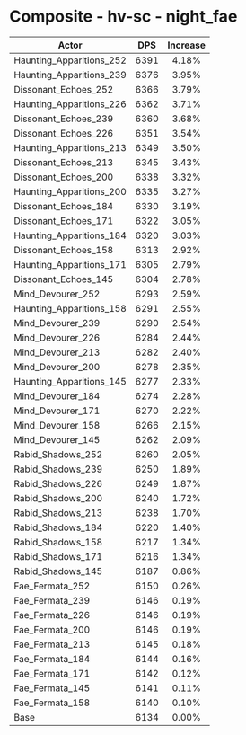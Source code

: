 # Composite - hv-sc - night_fae
| Actor | DPS | Increase |
|---|:---:|:---:|
|Haunting_Apparitions_252|6391|4.18%|
|Haunting_Apparitions_239|6376|3.95%|
|Dissonant_Echoes_252|6366|3.79%|
|Haunting_Apparitions_226|6362|3.71%|
|Dissonant_Echoes_239|6360|3.68%|
|Dissonant_Echoes_226|6351|3.54%|
|Haunting_Apparitions_213|6349|3.50%|
|Dissonant_Echoes_213|6345|3.43%|
|Dissonant_Echoes_200|6338|3.32%|
|Haunting_Apparitions_200|6335|3.27%|
|Dissonant_Echoes_184|6330|3.19%|
|Dissonant_Echoes_171|6322|3.05%|
|Haunting_Apparitions_184|6320|3.03%|
|Dissonant_Echoes_158|6313|2.92%|
|Haunting_Apparitions_171|6305|2.79%|
|Dissonant_Echoes_145|6304|2.78%|
|Mind_Devourer_252|6293|2.59%|
|Haunting_Apparitions_158|6291|2.55%|
|Mind_Devourer_239|6290|2.54%|
|Mind_Devourer_226|6284|2.44%|
|Mind_Devourer_213|6282|2.40%|
|Mind_Devourer_200|6278|2.35%|
|Haunting_Apparitions_145|6277|2.33%|
|Mind_Devourer_184|6274|2.28%|
|Mind_Devourer_171|6270|2.22%|
|Mind_Devourer_158|6266|2.15%|
|Mind_Devourer_145|6262|2.09%|
|Rabid_Shadows_252|6260|2.05%|
|Rabid_Shadows_239|6250|1.89%|
|Rabid_Shadows_226|6249|1.87%|
|Rabid_Shadows_200|6240|1.72%|
|Rabid_Shadows_213|6238|1.70%|
|Rabid_Shadows_184|6220|1.40%|
|Rabid_Shadows_158|6217|1.34%|
|Rabid_Shadows_171|6216|1.34%|
|Rabid_Shadows_145|6187|0.86%|
|Fae_Fermata_252|6150|0.26%|
|Fae_Fermata_239|6146|0.19%|
|Fae_Fermata_226|6146|0.19%|
|Fae_Fermata_200|6146|0.19%|
|Fae_Fermata_213|6145|0.18%|
|Fae_Fermata_184|6144|0.16%|
|Fae_Fermata_171|6142|0.12%|
|Fae_Fermata_145|6141|0.11%|
|Fae_Fermata_158|6140|0.10%|
|Base|6134|0.00%|
